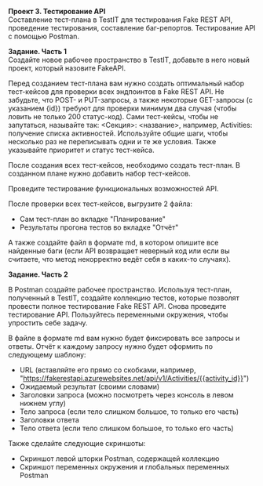 **Проект 3. Тестирование API**  
Составление тест-плана в TestIT для тестирования Fake REST API, проведение тестирования, составление баг-репортов. Тестирование API с помощью Postman.

**Задание. Часть 1**  
Создайте новое рабочее пространство в TestIT, добавьте в него новый проект, который назовите FakeAPI.

Перед созданием тест-плана вам нужно создать оптимальный набор тест-кейсов для проверки всех эндпоинтов в Fake REST API. Не забудьте, что POST- и PUT-запросы, а также некоторые GET-запросы (с указанием {id}) требуют для проверки минимум два случая (чтобы ловить не только 200 статус-код). Сами тест-кейсы, чтобы не запутаться, называйте так: <Секция>: <название>, например, Activities: получение списка активностей. Используйте общие шаги, чтобы несколько раз не переписывать одни и те же условия. Также указывайте приоритет и статус тест-кейса.

После создания всех тест-кейсов, необходимо создать тест-план. В созданном плане нужно добавить набор тест-кейсов.

Проведите тестирование функциональных возможностей API.

После проверки всех тест-кейсов, выгрузите 2 файла:

* Сам тест-план во вкладке "Планирование"
* Результаты прогона тестов во вкладке "Отчёт"

А также создайте файл в формате md, в котором опишите все найденные баги (если API возвращает неверный код или если вы считаете, что метод некорректно ведёт себя в каких-то случаях).

**Задание. Часть 2**

В Postman создайте рабочее пространство. Используя тест-план, полученный в TestIT, создайте коллекцию тестов, которые позволят провести полное тестирование Fake REST API. Снова проведите тестирование API. Пользуйтесь переменными окружения, чтобы упростить себе задачу.

В файле в формате md вам нужно будет фиксировать все запросы и ответы. Отчёт к каждому запросу нужно будет оформить по следующему шаблону:

* URL (вставляйте его прямо со скобками, например, "https://fakerestapi.azurewebsites.net/api/v1/Activities/{{activity_id}}")
* Ожидаемый результат (своими словами)
* Заголовки запроса (можно посмотреть через консоль в левом нижнем углу)
* Тело запроса (если тело слишком большое, то только его часть)
* Заголовки ответа
* Тело ответа (если тело слишком большое, то только его часть)

Также сделайте следующие скриншоты:

* Скриншот левой шторки Postman, содержащей коллекцию
* Скриншот переменных окружения и глобальных переменных Postman
